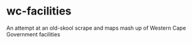 wc-facilities
=============

An attempt at an old-skool scrape and maps mash up of Western Cape Government facilities